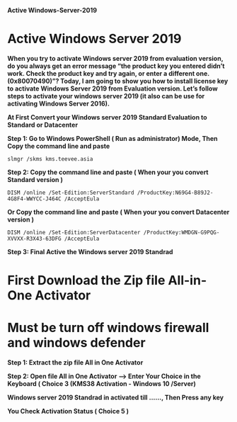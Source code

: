 **Active Windows-Server-2019**
# Active Windows Server 2019

**When you try to activate Windows server 2019 from evaluation version, do you always get an error message “the product key you entered didn’t work. Check the product key and try again, or enter a different one. (0x80070490)”? Today, I am going to show you how to install license key to activate Windows Server 2019 from Evaluation version. Let’s follow steps to activate your windows server 2019 (it also can be use for activating Windows Server 2016).**

**At First Convert your Windows server 2019 Standard Evaluation to Standard or Datacenter**


**Step 1: Go to Windows PowerShell ( Run as administrator) Mode, Then Copy the command line and paste**
 
    slmgr /skms kms.teevee.asia

**Step 2: Copy the command line and paste ( When your you convert Standard version )**

    DISM /online /Set-Edition:ServerStandard /ProductKey:N69G4-B89J2-4G8F4-WWYCC-J464C /AcceptEula
    
**Or Copy the command line and paste ( When your you convert Datacenter version )**

    DISM /online /Set-Edition:ServerDatacenter /ProductKey:WMDGN-G9PQG-XVVXX-R3X43-63DFG /AcceptEula
    
    
 
 **Step 3: Final Active the Windows server 2019 Standrad**
 
 # First Download the Zip file All-in-One Activator

# Must be turn off windows firewall and windows defender

**Step 1: Extract the zip file All in One Activator**

**Step 2: Open file All in One Activator --> Enter Your Choice in the Keyboard ( Choice 3 (KMS38 Activation - Windows 10 /Server)**

**Windows server 2019 Standrad in activated till ......, Then Press any key**

**You Check Activation Status ( Choice 5 )**

